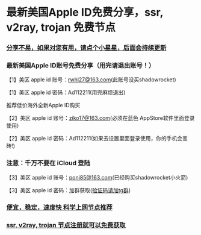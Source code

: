 # 最新美国Apple ID免费分享，ssr, v2ray, trojan 免费节点

### [分享不易，如果对您有用，请点个小星星，后面会持续更新](https://github.com/kxswgj/appleid-free)

### 最新美国Apple ID账号免费分享（用完请退出账号！）

【1】美区 apple id 账号：rwhl27@163.com(此账号没买shadowrocket)

【1】美区 apple id 密码：Ad112211(用完麻烦退出)

推荐低价海外全新Apple ID购买

【2】美区 apple id 账号：ziko17@163.com(必须在蓝色 AppStore软件里面登录使用)

【2】美区 apple id 密码：Ad112211(如果去设置里面登录使用，你的手机会变砖!)

### 注意：千万不要在 iCloud 登陆

【3】美区 apple id 账号：ponj85@163.com(已经购买shadowrocket小火箭)

【3】美区 apple id 密码：加群获取(<a href="https://t.me/apple_id_share" target="_blank">验证码请加tg群</a>)


### <a href="https://kxswgj.ml" target="_blank">便宜，稳定，速度快 科学上网节点推荐</a>

### <a href="https://kxswgj.ml" target="_blank">ssr, v2ray, trojan 节点注册就可以免费获取</a>
